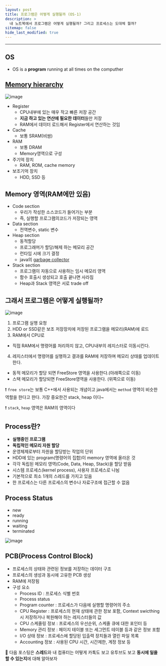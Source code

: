```yaml
---
layout: post
title: 프로그램은 어떻게 실행될까 (OS-1)
description: >
  내 노트북에서 프로그램은 어떻게 실행될까? 그리고 프로세스는 도대체 뭘까?
sitemap: false
hide_last_modified: true
---
```


---
## OS
- OS is a **program** running at all times on the computher

## [Memory hierarchy](https://m.blog.naver.com/PostView.naver?isHttpsRedirect=true&blogId=techref&logNo=222246966805)
![image](https://github.com/inh2613/inh2613.github.io/assets/62206617/7f1a50f9-7db2-4c05-aa06-213a8b8e12e6)
- Register
  - CPU내부에 있는 매우 작고 빠른 저장 공간
  - **지금 하고 있는 연산에 필요한 데이터**들만 저장
  - RAM에서 데이터 로드해서 Register에서 연산하는 것임
- Cache
  - 보통 SRAM(비쌈)
- RAM
  - 보통 DRAM
  - Memory영역으로 구성
- 주기억 장치
  - RAM, ROM, cache memory
- 보조기억 장치
  - HDD, SSD 등

## Memory 영역(RAM에만 있음)
- Code section
  - 우리가 작성한 소스코드가 들어가는 부분
  - 즉, 실행할 프로그램의코드가 저장되는 영역
- Data section
  - 전역변수, static 변수
- Heap section
  - 동적할당
  - 프로그래머가 할당/해제 하는 메모리 공간
  - 런타임 시에 크기 결정
  - java의 [garbage collector](https://inpa.tistory.com/entry/JAVA-%E2%98%95-%EA%B0%80%EB%B9%84%EC%A7%80-%EC%BB%AC%EB%A0%89%EC%85%98GC-%EB%8F%99%EC%9E%91-%EC%9B%90%EB%A6%AC-%EC%95%8C%EA%B3%A0%EB%A6%AC%EC%A6%98-%F0%9F%92%AF-%EC%B4%9D%EC%A0%95%EB%A6%AC)
- Stack section
  - 프로그램이 자동으로 사용하는 임시 메모리 영역
  - 함수 호출시 생성되고 호출 끝나면 사라짐
  - Heap과 Stack 영역은 서로 trade off

## 그래서 프로그램은 어떻게 실행될까? 
![image](https://github.com/inh2613/inh2613.github.io/assets/62206617/6f759aee-e885-4419-8225-17bbc422dab8)
1. 프로그램 실행 요청
2. HDD or SSD같은 보조 저장장치에 저장된 프로그램을 메모리(RAM)에 로드
3. RAM에서 CPU로
  - 직접 RAM에서 명령어를 처리하지 않고, CPU내부의 레지스터로 이동시킨다.
4. 레지스터에서 명령어를 실행하고 결과를 RAM에 저장하며 메모리 상태를 업데이트 한다.
  - 동적 메모리가 할당 되면 FreeStore 영역을 사용한다.(아래쪽으로 이동)
  - 스택 메모리가 할당되면 FreeStore영역을 사용한다. (위쪽으로 이동)

❗️ `free store`는 보통 C++에서 사용되는 개념이고 java에서는 `method` 영역이 비슷한 역할을 한다고 한다.
가장 중요한건 stack, heap 이다~

❗️ `stack`, `heap` 영역은 RAM의 영역이다  

## Process란?
- **실행중인 프로그램**
- **독립적인 메모리 자원 할당**
- 운영체제로부터 자원을 할당받는 작업의 단위
- HDD에 있는 program(명령어의 집합)이 memory 영역에 올라온 것
- 각각 독립된 메모리 영역(Code, Data, Heap, Stack)을 할당 받음
- 시스템 프로세스(kernel process), 사용자 프로세스로 나뉨
- 기본적으로 최소 1개의 스레드를 가지고 있음
- 한 프로세스는 다른 프로세스의 변수나 자료구조에 접근할 수 없음

## Process Status
- new
- ready
- running
- waiting
- terminated

![image](https://github.com/inh2613/inh2613.github.io/assets/62206617/7fbcc832-fbad-43c2-84f9-60818ff56f6a)

## PCB(Process Control Block)
- 프로세스의 상태와 관련된 정보를 저장하는 데이터 구조
- 프로세스의 생성과 동시에 고유한 PCB 생성
- RAM에 저장됨
- 구성 요소
  - Process ID : 프로세스 식별 번호
  - Process status
  - Program counter : 프로세스가 다음에 실행할 명령어의 주소
  - CPU Register : 프로세스의 현재 상태에 관한 정보 포함, Context swicthing 시 저장하거나 복원해야 하는 레지스터들의 값
  - CPU 스케줄링 정보 : 프로세스의 우선순위, 스케줄 큐에 대한 포인터 등
  - Memory 관리 정보 : 페이지 테이블 또는 세그먼트 테이블 등과 같은 정보 포함
  - I/O 상태 정보 : 프로세스에 할당된 입출력 장치들과 열린 파일 목록
  - Accounting 정보 : 사용된 CPU 시간, 시간제한, 계정 정보 등

🤔 다음 포스팅은 **스레드**와 내 컴퓨터는 어떻게 카톡도 보고 유투브도 보고 **동시에 일을 할 수 있는지**에 대해 알아보자
